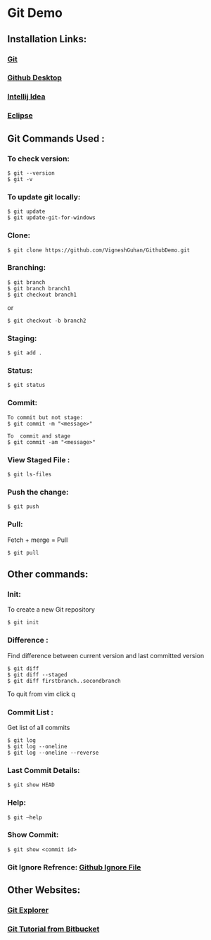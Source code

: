 # Git Demo

## Installation Links:

### [Git](https://git-scm.com/downloads)
### [Github Desktop](https://desktop.github.com/)
### [Intellij Idea](https://www.jetbrains.com/idea/download/#section=windows)
### [Eclipse](https://www.eclipse.org/downloads/)


## Git Commands Used :


### To check version:
```
$ git --version 
$ git -v
```

### To update git locally:
```
$ git update
$ git update-git-for-windows
```

### Clone: 
```
$ git clone https://github.com/VigneshGuhan/GithubDemo.git
```

### Branching:

```
$ git branch
$ git branch branch1
$ git checkout branch1
```
or
```
$ git checkout -b branch2
```

### Staging:
```
$ git add .
```

### Status:
```
$ git status 
```

### Commit:
```
To commit but not stage:
$ git commit -m "<message>" 
```

```
To  commit and stage
$ git commit -am "<message>"
```

### View Staged File :
```
$ git ls-files
```

### Push the change:

```
$ git push
```

### Pull:
Fetch + merge = Pull
```
$ git pull
```

## Other commands:
### Init: 
To create a new Git repository
```
$ git init
```

### Difference : 
Find difference between current version and last committed version
```
$ git diff
$ git diff --staged
$ git diff firstbranch..secondbranch
```
To quit from vim click q

### Commit List :
Get list of all commits
```
$ git log
$ git log --oneline
$ git log --oneline --reverse
```
### Last Commit Details:
```
$ git show HEAD
```

### Help:
```
$ git –help
```

### Show Commit:
```
$ git show <commit id>
```


### Git Ignore Refrence:  [Github Ignore File](https://github.com/github/gitignore)

## Other Websites:
### [Git Explorer](https://gitexplorer.com/)
### [Git Tutorial from Bitbucket](https://www.atlassian.com/git/tutorials/learn-git-with-bitbucket-cloud)
